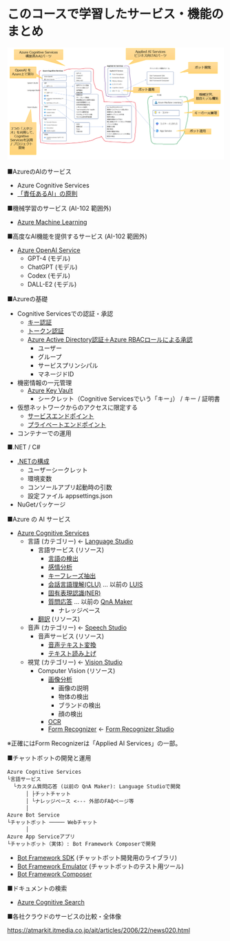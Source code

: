# このコースで学習したサービス・機能のまとめ

![](images/ss-2023-06-07-16-07-43.png)

■AzureのAIのサービス

- Azure Cognitive Services
- [「責任あるAI」の原則](https://learn.microsoft.com/ja-jp/training/modules/responsible-ai-principles/)

■機械学習のサービス (AI-102 範囲外)

- [Azure Machine Learning](https://learn.microsoft.com/ja-jp/azure/machine-learning/overview-what-is-azure-machine-learning?view=azureml-api-2)

■高度なAI機能を提供するサービス (AI-102 範囲外)

- [Azure OpenAI Service](https://learn.microsoft.com/ja-jp/azure/cognitive-services/openai/overview)
  - GPT-4 (モデル)
  - ChatGPT (モデル)
  - Codex (モデル)
  - DALL-E2 (モデル)

■Azureの基礎

- Cognitive Servicesでの認証・承認
  - [キー認証](https://learn.microsoft.com/ja-jp/azure/cognitive-services/authentication?tabs=powershell#authenticate-with-a-single-service-subscription-key)
  - [トークン認証](https://learn.microsoft.com/ja-jp/azure/cognitive-services/authentication?tabs=powershell#authenticate-with-an-access-token)
  - [Azure Active Directory認証＋Azure RBACロールによる承認](https://learn.microsoft.com/ja-jp/azure/cognitive-services/authentication?tabs=powershell#authenticate-with-azure-active-directory)
    - ユーザー
    - グループ
    - サービスプリンシパル
    - マネージドID
- 機密情報の一元管理
  - [Azure Key Vault](https://learn.microsoft.com/ja-jp/azure/key-vault/general/basic-concepts)
    - シークレット（Cognitive Servicesでいう「キー」） / キー / 証明書
- 仮想ネットワークからのアクセスに限定する
  - [サービスエンドポイント](https://learn.microsoft.com/ja-jp/azure/virtual-network/virtual-network-service-endpoints-overview)
  - [プライベートエンドポイント](https://learn.microsoft.com/ja-jp/azure/private-link/create-private-endpoint-portal?tabs=dynamic-ip)
- コンテナーでの運用

■.NET / C#

- [.NETの構成](https://learn.microsoft.com/ja-jp/dotnet/core/extensions/configuration)
  - ユーザーシークレット
  - 環境変数
  - コンソールアプリ起動時の引数
  - 設定ファイル appsettings.json
- NuGetパッケージ

■Azure の AI サービス

- [Azure Cognitive Services](https://learn.microsoft.com/ja-jp/azure/cognitive-services/what-are-cognitive-services)
  - 言語 (カテゴリー) ← [Language Studio](https://language.cognitive.azure.com/)
    - 言語サービス (リソース)
      - [言語の検出](https://learn.microsoft.com/ja-jp/azure/cognitive-services/language-service/language-detection/overview)
      - [感情分析](https://learn.microsoft.com/ja-jp/azure/cognitive-services/language-service/sentiment-opinion-mining/overview)
      - [キーフレーズ抽出](https://learn.microsoft.com/ja-jp/azure/cognitive-services/language-service/key-phrase-extraction/overview)
      - [会話言語理解(CLU)](https://learn.microsoft.com/ja-jp/azure/cognitive-services/language-service/conversational-language-understanding/overview) ... 以前の [LUIS](https://learn.microsoft.com/ja-jp/azure/cognitive-services/luis/what-is-luis)
      - [固有表現認識(NER)](https://learn.microsoft.com/ja-jp/azure/cognitive-services/language-service/named-entity-recognition/overview)
      - [質問応答](https://learn.microsoft.com/ja-jp/azure/cognitive-services/language-service/question-answering/overview) ... 以前の [QnA Maker](https://learn.microsoft.com/ja-jp/azure/cognitive-services/qnamaker/overview/overview)
        - ナレッジベース
    - [翻訳](https://learn.microsoft.com/ja-jp/azure/cognitive-services/translator/translator-overview) (リソース)
  - 音声 (カテゴリー) ← [Speech Studio](https://speech.microsoft.com/)
    - 音声サービス (リソース)
      - [音声テキスト変換](https://learn.microsoft.com/ja-jp/azure/cognitive-services/speech-service/speech-to-text)
      - [テキスト読み上げ](https://learn.microsoft.com/ja-jp/azure/cognitive-services/speech-service/index-text-to-speech)
  - 視覚 (カテゴリー) ← [Vision Studio](https://portal.vision.cognitive.azure.com/)
    - Computer Vision (リソース)
      - [画像分析](https://learn.microsoft.com/ja-jp/azure/cognitive-services/computer-vision/overview-image-analysis?tabs=4-0)
        - 画像の説明
        - 物体の検出
        - ブランドの検出
        - 顔の検出
      - [OCR](https://learn.microsoft.com/ja-jp/azure/cognitive-services/computer-vision/overview-ocr)
      - [Form Recognizer](https://learn.microsoft.com/ja-jp/azure/applied-ai-services/form-recognizer/overview?view=form-recog-3.0.0) ← [Form Recognizer Studio](https://formrecognizer.appliedai.azure.com/)

※正確にはForm Recognizerは「Applied AI Services」の一部。

■チャットボットの開発と運用

```
Azure Cognitive Services
└言語サービス
  └カスタム質問応答 (以前の QnA Maker): Language Studioで開発
      │ ├チットチャット
      │ └ナレッジベース <--- 外部のFAQページ等
      │
Azure Bot Service
└チャットボット ───── Webチャット
      │
Azure App Serviceアプリ
└チャットボット（実体）: Bot Framework Composerで開発
```

- [Bot Framework SDK](https://learn.microsoft.com/ja-jp/azure/bot-service/bot-service-overview?view=azure-bot-service-4.0) (チャットボット開発用のライブラリ)
- [Bot Framework Emulator](https://learn.microsoft.com/ja-jp/azure/bot-service/bot-service-debug-emulator?view=azure-bot-service-4.0&tabs=csharp) (チャットボットのテスト用ツール)
- [Bot Framework Composer](https://learn.microsoft.com/ja-jp/power-virtual-agents/advanced-bot-framework-composer)

■ドキュメントの検索

- [Azure Cognitive Search](https://learn.microsoft.com/ja-jp/azure/search/search-what-is-azure-search)

■各社クラウドのサービスの比較・全体像

https://atmarkit.itmedia.co.jp/ait/articles/2006/22/news020.html

<!--
■俯瞰図

![](images/ss-2023-04-07-02-42-42.png)
-->
